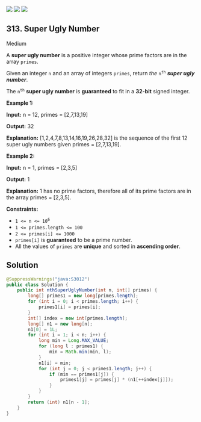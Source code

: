 [![](https://img.shields.io/github/stars/javadev/LeetCode-in-Java?label=Stars&style=flat-square)](https://github.com/javadev/LeetCode-in-Java)
[![](https://img.shields.io/github/forks/javadev/LeetCode-in-Java?label=Fork%20me%20on%20GitHub%20&style=flat-square)](https://github.com/javadev/LeetCode-in-Java/fork)
[![](https://img.shields.io/badge/-LeetCode%20in%20Kotlin-blue?style=flat-square)](https://github.com/javadev/LeetCode-in-Kotlin)

## 313\. Super Ugly Number

Medium

A **super ugly number** is a positive integer whose prime factors are in the array `primes`.

Given an integer `n` and an array of integers `primes`, return _the_ <code>n<sup>th</sup></code> _**super ugly number**_.

The <code>n<sup>th</sup></code> **super ugly number** is **guaranteed** to fit in a **32-bit** signed integer.

**Example 1:**

**Input:** n = 12, primes = [2,7,13,19]

**Output:** 32

**Explanation:** [1,2,4,7,8,13,14,16,19,26,28,32] is the sequence of the first 12 super ugly numbers given primes = [2,7,13,19]. 

**Example 2:**

**Input:** n = 1, primes = [2,3,5]

**Output:** 1

**Explanation:** 1 has no prime factors, therefore all of its prime factors are in the array primes = [2,3,5]. 

**Constraints:**

*   <code>1 <= n <= 10<sup>6</sup></code>
*   `1 <= primes.length <= 100`
*   `2 <= primes[i] <= 1000`
*   `primes[i]` is **guaranteed** to be a prime number.
*   All the values of `primes` are **unique** and sorted in **ascending order**.

## Solution

```java
@SuppressWarnings("java:S3012")
public class Solution {
    public int nthSuperUglyNumber(int n, int[] primes) {
        long[] primes1 = new long[primes.length];
        for (int i = 0; i < primes.length; i++) {
            primes1[i] = primes[i];
        }
        int[] index = new int[primes.length];
        long[] n1 = new long[n];
        n1[0] = 1L;
        for (int i = 1; i < n; i++) {
            long min = Long.MAX_VALUE;
            for (long l : primes1) {
                min = Math.min(min, l);
            }
            n1[i] = min;
            for (int j = 0; j < primes1.length; j++) {
                if (min == primes1[j]) {
                    primes1[j] = primes[j] * (n1[++index[j]]);
                }
            }
        }
        return (int) n1[n - 1];
    }
}
```